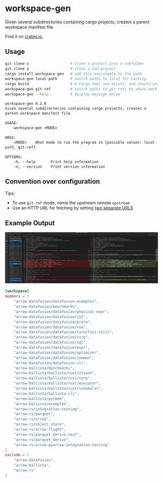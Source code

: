 # workspace-gen

Given several subdirectories containing cargo projects, creates a parent workspace manifest file.

Find it on [crates.io](https://crates.io/crates/workspace-gen).

## Usage

```sh
git clone x                   # clone a project into a subfolder
git clone y                   # clone a 2nd project 
cargo install workspace-gen   # add this executable to the path
workspace-gen local-path      # switch paths to local for hacking
cargo build                   # A Cargo.toml now exists, and should wrap both subprojects in a workspace!
workspace-gen git-ref         # switch paths to git refs to share work with others
workspace-gen --help          # display message below
```

```
workspace-gen 0.2.0
Given several subdirectories containing cargo projects, creates a parent workspace manifest file

USAGE:
    workspace-gen <MODE>

ARGS:
    <MODE>    What mode to run the program in [possible values: local-path, git-ref]

OPTIONS:
    -h, --help       Print help information
    -V, --version    Print version information
```

## Convention over configuration

Tips:

- To use `git-ref` mode, name the upstream remote `upstream`
- Use an HTTP URL for fetching by setting [two separate URLS](https://stackoverflow.com/questions/2916845/different-default-remote-tracking-branch-for-git-pull-and-git-push) 
                                                         
## Example Output

![diff](doc/img/diff.png)

```toml
[workspace]
members = [
    "arrow-datafusion/datafusion-examples",
    "arrow-datafusion/benchmarks",
    "arrow-datafusion/datafusion/physical-expr",
    "arrow-datafusion/datafusion/jit",
    "arrow-datafusion/datafusion/proto",
    "arrow-datafusion/datafusion/row",
    "arrow-datafusion/datafusion/core/fuzz-utils",
    "arrow-datafusion/datafusion/core",
    "arrow-datafusion/datafusion/sql",
    "arrow-datafusion/datafusion/expr",
    "arrow-datafusion/datafusion/optimizer",
    "arrow-datafusion/datafusion/common",
    "arrow-datafusion/datafusion-cli",
    "arrow-ballista/benchmarks",
    "arrow-ballista/ballista/rust/client",
    "arrow-ballista/ballista/rust/core",
    "arrow-ballista/ballista/rust/executor",
    "arrow-ballista/ballista/rust/scheduler",
    "arrow-ballista/ballista-cli",
    "arrow-ballista/python",
    "arrow-ballista/examples",
    "arrow-rs/integration-testing",
    "arrow-rs/parquet",
    "arrow-rs/arrow",
    "arrow-rs/object_store",
    "arrow-rs/arrow-flight",
    "arrow-rs/parquet_derive_test",
    "arrow-rs/parquet_derive",
    "arrow-rs/arrow-pyarrow-integration-testing"
]
exclude = [
    "arrow-datafusion",
    "arrow-ballista",
    "arrow-rs"
]
```